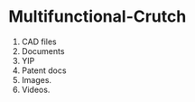 # Multifunctional-Crutch
1.  CAD files
2.  Documents
3.  YIP 
4.  Patent docs
5.  Images.
6.  Videos.

